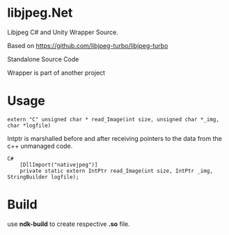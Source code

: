 # libjpeg.Net
Libjpeg C# and Unity Wrapper Source.

Based on https://github.com/libjpeg-turbo/libjpeg-turbo

Standalone Source Code

Wrapper is part of another project

# Usage

```
extern "C" unsigned char * read_Image(int size, unsigned char *_img, char *logfile)
```

Intptr is marshalled before and after receiving pointers to the data from the c++ unmanaged code.

```
C#
    [DllImport("nativejpeg")]
    private static extern IntPtr read_Image(int size, IntPtr _img, StringBuilder logfile);
```

# Build

use **ndk-build** to create respective **.so** file.
